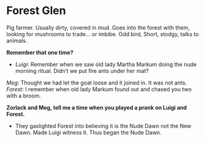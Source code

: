 # Forest Glen

Pig farmer. Usually dirty, covered in mud. Goes into the forest with them, looking for mushrooms to trade... or imbibe. Odd bird, Short, stodgy, talks to animals.

**Remember that one time?**

-   _Luigi_: Remember when we saw old lady Martha Markum doing the nude morning ritual. Didn’t we put fire ants under her mat?

_Meg_: Thought we had let the goat loose and it joined in. It was not ants. _Forest_: I remember when old lady Markum found out and chased you two with a broom.

**Zorlack and Meg, tell me a time when you played a prank on Luigi and Forest.** 

-   They gaslighted Forest into believing it is the Nude Dawn not the New Dawn. Made Luigi witness it. Thus began the Nude Dawn.